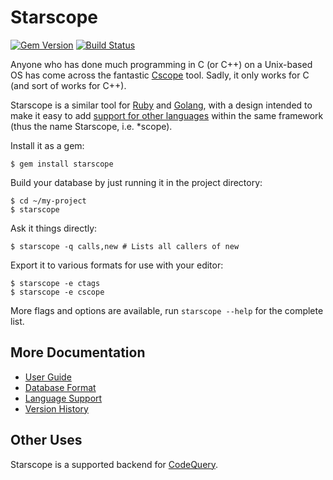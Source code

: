 Starscope
=========

[![Gem Version](https://badge.fury.io/rb/starscope.png)](http://badge.fury.io/rb/starscope)
[![Build Status](https://travis-ci.org/eapache/starscope.svg?branch=master)](https://travis-ci.org/eapache/starscope)

Anyone who has done much programming in C (or C++) on a Unix-based OS has come
across the fantastic [Cscope](http://cscope.sourceforge.net/) tool. Sadly, it
only works for C (and sort of works for C++).

Starscope is a similar tool for [Ruby](https://www.ruby-lang.org/) and
[Golang](http://golang.org/), with a design intended to make it easy to add
[support for other languages](doc/LANGUAGE_SUPPORT.md) within the same framework
(thus the name Starscope, i.e. \*scope).

Install it as a gem:
```
$ gem install starscope
```

Build your database by just running it in the project directory:
```
$ cd ~/my-project
$ starscope
```

Ask it things directly:
```
$ starscope -q calls,new # Lists all callers of new
```

Export it to various formats for use with your editor:
```
$ starscope -e ctags
$ starscope -e cscope
```

More flags and options are available, run `starscope --help` for the complete list.

More Documentation
------------------

 * [User Guide](doc/USER_GUIDE.md)
 * [Database Format](doc/DB_FORMAT.md)
 * [Language Support](doc/LANGUAGE_SUPPORT.md)
 * [Version History](CHANGELOG.md)

Other Uses
----------

Starscope is a supported backend for
[CodeQuery](https://github.com/ruben2020/codequery).
